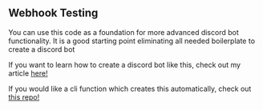 ## Webhook Testing

You can use this code as a foundation for more advanced discord bot functionality. It is a good starting point eliminating all needed boilerplate to create a discord bot 

If you want to learn how to create a discord bot like this, check out my article [here!](https://medium.com/@danielkoganx/how-to-create-a-discord-bot-in-python-948c64d50ba6)

If you would like a cli function which creates this automatically, check out [this repo!](https://github.com/daminals/rust-discordbot-init)
